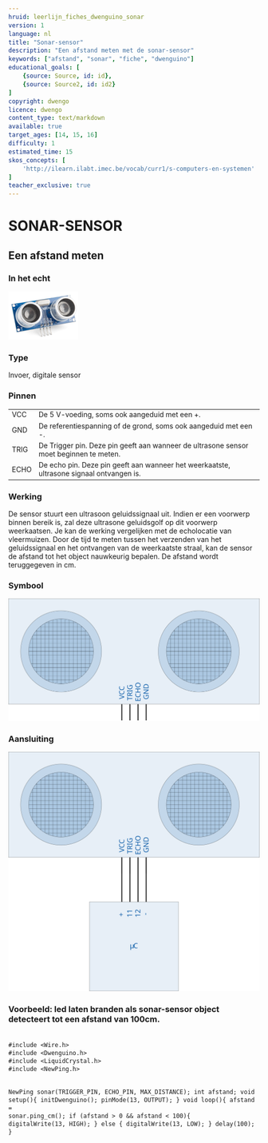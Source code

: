 ```yaml
---
hruid: leerlijn_fiches_dwenguino_sonar
version: 1
language: nl
title: "Sonar-sensor"
description: "Een afstand meten met de sonar-sensor"
keywords: ["afstand", "sonar", "fiche", "dwenguino"]
educational_goals: [
    {source: Source, id: id}, 
    {source: Source2, id: id2}
]
copyright: dwengo
licence: dwengo
content_type: text/markdown
available: true
target_ages: [14, 15, 16]
difficulty: 1
estimated_time: 15
skos_concepts: [
    'http://ilearn.ilabt.imec.be/vocab/curr1/s-computers-en-systemen'
]
teacher_exclusive: true
---
```


<div class="dwengo_content fiche">
    <h1 class="title">SONAR-SENSOR</h1>
    <h2 class="subtitle">Een afstand meten</h2>
    <div class="items">
        <div class="info_item item">
            <h3 class="info_item_title">In het echt</h3>
            <p class="info_item_content">
                <img src="img/sonar.png" alt="Een afbeelding van de sonar-sensor." title="Een afbeelding van de sonar-sensor."></img>
            </p>
        </div>
        <div class="info_item item">
            <h3 class="info_item_title">Type</h3>
            <p class="info_item_content">
                Invoer, digitale sensor 
            </p>
        </div>
        <div class="info_item item">
            <h3 class="info_item_title">Pinnen</h3>
            <p class="info_item_content">
                <table>
                    <tr><td>VCC</td><td>De 5 V-voeding, soms ook aangeduid met een +.</td></tr>
                    <tr><td>GND</td><td>De referentiespanning of de grond, soms ook aangeduid met een -.</td></tr>
                    <tr><td>TRIG</td><td>De Trigger pin. Deze pin geeft aan wanneer de ultrasone sensor moet beginnen te meten. </td></tr>
                    <tr><td>ECHO</td><td>De echo pin. Deze pin geeft aan wanneer het weerkaatste, ultrasone signaal ontvangen is.</td></tr>
                </table>
            </p>
        </div>
        <div class="info_item item">
            <h3 class="info_item_title">Werking</h3>
            <p class="info_item_content">
                De sensor stuurt een ultrasoon geluidssignaal uit. Indien er een voorwerp binnen bereik is, zal deze ultrasone geluidsgolf op dit voorwerp weerkaatsen. Je kan de werking vergelijken met de echolocatie van vleermuizen. Door de tijd te meten tussen het verzenden van het geluidssignaal en het ontvangen van de weerkaatste straal, kan de sensor de afstand tot het object nauwkeurig bepalen. De afstand wordt teruggegeven in cm.
            </p>
        </div>
        <div class="info_item item">
            <h3 class="info_item_title">Symbool</h3>
            <p class="info_item_content">
                <img src="img/icon.svg" title="LED symbool">
            </p>
        </div>
        <div class="info_item item">
            <h3 class="info_item_title">Aansluiting</h3>
            <p class="info_item_content">
                <img src="img/connection.svg" title="LED aansluiting" >
            </p>
        </div>
        <div class="example_item item">
            <h3 class="example_item_title">Voorbeeld: led laten branden als sonar-sensor object detecteert tot een afstand van 100cm.</h3>
            <p class="example_item_content">
<pre>
<code class="language-arduino">
#include &lt;Wire.h&gt;
#include &lt;Dwenguino.h&gt;
#include &lt;LiquidCrystal.h&gt;
#include &lt;NewPing.h&gt;


NewPing sonar(TRIGGER_PIN, ECHO_PIN, MAX_DISTANCE);
int afstand;
void setup(){
    initDwenguino();
    pinMode(13, OUTPUT);
}
void loop(){
    afstand = sonar.ping_cm();
    if (afstand > 0 && afstand < 100){
        digitalWrite(13, HIGH);
    } else {
        digitalWrite(13, LOW);
    }
    delay(100);
}
</code>
</pre> 
            </p>
        </div>
    </div>
</div>



